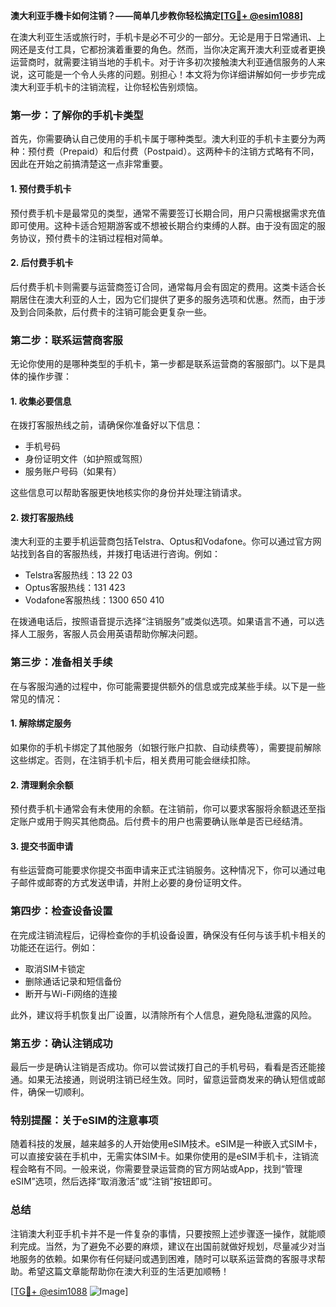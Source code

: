 **澳大利亚手機卡如何注销？——简单几步教你轻松搞定[[TG💪+ @esim1088](https://t.me/s/esim1088)]**

在澳大利亚生活或旅行时，手机卡是必不可少的一部分。无论是用于日常通讯、上网还是支付工具，它都扮演着重要的角色。然而，当你决定离开澳大利亚或者更换运营商时，就需要注销当地的手机卡。对于许多初次接触澳大利亚通信服务的人来说，这可能是一个令人头疼的问题。别担心！本文将为你详细讲解如何一步步完成澳大利亚手机卡的注销流程，让你轻松告别烦恼。

### **第一步：了解你的手机卡类型**

首先，你需要确认自己使用的手机卡属于哪种类型。澳大利亚的手机卡主要分为两种：预付费（Prepaid）和后付费（Postpaid）。这两种卡的注销方式略有不同，因此在开始之前搞清楚这一点非常重要。

#### **1. 预付费手机卡**
预付费手机卡是最常见的类型，通常不需要签订长期合同，用户只需根据需求充值即可使用。这种卡适合短期游客或不想被长期合约束缚的人群。由于没有固定的服务协议，预付费卡的注销过程相对简单。

#### **2. 后付费手机卡**
后付费手机卡则需要与运营商签订合同，通常每月会有固定的费用。这类卡适合长期居住在澳大利亚的人士，因为它们提供了更多的服务选项和优惠。然而，由于涉及到合同条款，后付费卡的注销可能会更复杂一些。

### **第二步：联系运营商客服**

无论你使用的是哪种类型的手机卡，第一步都是联系运营商的客服部门。以下是具体的操作步骤：

#### **1. 收集必要信息**
在拨打客服热线之前，请确保你准备好以下信息：
- 手机号码
- 身份证明文件（如护照或驾照）
- 服务账户号码（如果有）

这些信息可以帮助客服更快地核实你的身份并处理注销请求。

#### **2. 拨打客服热线**
澳大利亚的主要手机运营商包括Telstra、Optus和Vodafone。你可以通过官方网站找到各自的客服热线，并拨打电话进行咨询。例如：
- Telstra客服热线：13 22 03
- Optus客服热线：131 423
- Vodafone客服热线：1300 650 410

在拨通电话后，按照语音提示选择“注销服务”或类似选项。如果语言不通，可以选择人工服务，客服人员会用英语帮助你解决问题。

### **第三步：准备相关手续**

在与客服沟通的过程中，你可能需要提供额外的信息或完成某些手续。以下是一些常见的情况：

#### **1. 解除绑定服务**
如果你的手机卡绑定了其他服务（如银行账户扣款、自动续费等），需要提前解除这些绑定。否则，在注销手机卡后，相关费用可能会继续扣除。

#### **2. 清理剩余余额**
预付费手机卡通常会有未使用的余额。在注销前，你可以要求客服将余额退还至指定账户或用于购买其他商品。后付费卡的用户也需要确认账单是否已经结清。

#### **3. 提交书面申请**
有些运营商可能要求你提交书面申请来正式注销服务。这种情况下，你可以通过电子邮件或邮寄的方式发送申请，并附上必要的身份证明文件。

### **第四步：检查设备设置**

在完成注销流程后，记得检查你的手机设备设置，确保没有任何与该手机卡相关的功能还在运行。例如：
- 取消SIM卡锁定
- 删除通话记录和短信备份
- 断开与Wi-Fi网络的连接

此外，建议将手机恢复出厂设置，以清除所有个人信息，避免隐私泄露的风险。

### **第五步：确认注销成功**

最后一步是确认注销是否成功。你可以尝试拨打自己的手机号码，看看是否还能接通。如果无法接通，则说明注销已经生效。同时，留意运营商发来的确认短信或邮件，确保一切顺利。

### **特别提醒：关于eSIM的注意事项**

随着科技的发展，越来越多的人开始使用eSIM技术。eSIM是一种嵌入式SIM卡，可以直接安装在手机中，无需实体SIM卡。如果你使用的是eSIM手机卡，注销流程会略有不同。一般来说，你需要登录运营商的官方网站或App，找到“管理eSIM”选项，然后选择“取消激活”或“注销”按钮即可。

### **总结**

注销澳大利亚手机卡并不是一件复杂的事情，只要按照上述步骤逐一操作，就能顺利完成。当然，为了避免不必要的麻烦，建议在出国前就做好规划，尽量减少对当地服务的依赖。如果你有任何疑问或遇到困难，随时可以联系运营商的客服寻求帮助。希望这篇文章能帮助你在澳大利亚的生活更加顺畅！

[[TG💪+ @esim1088](https://t.me/s/esim1088) ![Image](https://i.postimg.cc/4NQfJmqS/Snipaste-2025-05-13-00-14-12.png)]